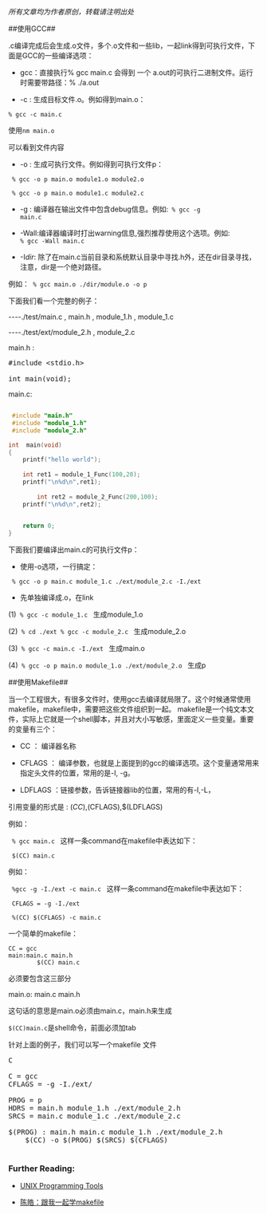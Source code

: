 <em>所有文章均为作者原创，转载请注明出处</em>

##使用GCC##

.c编译完成后会生成.o文件，多个.o文件和一些lib，一起link得到可执行文件，下面是GCC的一些编译选项：

- gcc：直接执行% gcc  main.c 会得到 一个 a.out的可执行二进制文件。运行时需要带路径：% ./a.out

-  -c : 生成目标文件.o。例如得到main.o：

```
% gcc -c main.c
```

使用<code>nm main.o</code>

可以看到文件内容

- -o : 生成可执行文件。例如得到可执行文件p：

<code> % gcc -o p main.o module1.o module2.o </code>

<code> % gcc -o p main.o module1.c module2.c </code>

- -g : 编译器在输出文件中包含debug信息。例如:<code> % gcc -g main.c</code>

- -Wall:编译器编译时打出warning信息,强烈推荐使用这个选项。例如:<code> % gcc -Wall main.c</code>

- -I<em>dir</em>: 除了在main.c当前目录和系统默认目录中寻找.h外，还在dir目录寻找，注意，dir是一个绝对路径。

例如：<code> % gcc main.o ./dir/module.o -o p </code>



下面我们看一个完整的例子：

----./test/main.c , main.h  ,  module_1.h  ,  module_1.c  

----./test/ext/module_2.h  ,  module_2.c

main.h : 
 
<pre class="lang:c decode:true " >#include &lt;stdio.h&gt;

int main(void);</pre> 

main.c:

```C 

 #include "main.h" 
 #include "module_1.h"
 #include "module_2.h"

int  main(void)
{
	printf("hello world");
	
	int ret1 = module_1_Func(100,20); 
	printf("\n%d\n",ret1);
	
        int ret2 = module_2_Func(200,100);
	printf("\n%d\n",ret2);
	

	return 0;
}
```

下面我们要编译出main.c的可执行文件p：

- 使用-o选项，一行搞定：

<code> % gcc -o p main.c module_1.c ./ext/module_2.c -I./ext </code>

- 先单独编译成.o，在link

(1)<code> % gcc -c module_1.c </code>				        生成module_1.o

(2)<code> % cd ./ext	% gcc -c module_2.c </code>			生成module_2.o

(3)<code> % gcc -c main.c -I./ext </code>			        生成main.o

(4)<code> % gcc -o p main.o module_1.o ./ext/module_2.o </code> 	生成p


##使用Makefile##

当一个工程很大，有很多文件时，使用gcc去编译就局限了。这个时候通常使用makefile，makefile中，需要把这些文件组织到一起。
makefile是一个纯文本文件，实际上它就是一个shell脚本，并且对大小写敏感，里面定义一些变量。重要的变量有三个：

- CC ： 编译器名称

- CFLAGS ： 编译参数，也就是上面提到的gcc的编译选项。这个变量通常用来指定头文件的位置，常用的是-I, -g。

- LDFLAGS ：链接参数，告诉链接器lib的位置，常用的有-I,-L，

引用变量的形式是 : $(CC),$(CFLAGS),$(LDFLAGS)

例如：

<code> % gcc  main.c </code> 这样一条command在makefile中表达如下：

<code> $(CC) main.c </code>

例如：

<code> %gcc -g -I./ext -c main.c </code> 这样一条command在makefile中表达如下：

<code> CFLAGS = -g -I./ext </code>

<code> %(CC) $(CFLAGS) -c main.c </code>

一个简单的makefile：

```
CC = gcc
main:main.c main.h
        $(CC) main.c
```

必须要包含这三部分

main.o: main.c main.h

这句话的意思是main.o必须由main.c，main.h来生成

`$(CC)main.c`是shell命令，前面必须加tab

针对上面的例子，我们可以写一个makefile 文件

<pre class="lang:sh decode:true " >C

C = gcc
CFLAGS = -g -I./ext/

PROG = p
HDRS = main.h module_1.h ./ext/module_2.h
SRCS = main.c module_1.c ./ext/module_2.c

$(PROG) : main.h main.c module_1.h ./ext/module_2.h
	$(CC) -o $(PROG) $(SRCS) $(CFLAGS)

</pre>


<h3>Further Reading:</h3>

- <a href="http://cslibrary.stanford.edu/107/UnixProgrammingTools.pdf">UNIX Programming Tools</a>

- <a href="https://www.google.com.hk/url?sa=t&rct=j&q=&esrc=s&source=web&cd=2&ved=0CC4QFjAB&url=%68%74%74%70%3a%2f%2f%66%6c%79%66%65%65%6c%2e%67%6f%6f%67%6c%65%63%6f%64%65%2e%63%6f%6d%2f%66%69%6c%65%73%2f%48%6f%77%25%32%30%74%6f%25%32%30%57%72%69%74%65%25%32%30%6d%61%6b%65%66%69%6c%65%2e%70%64%66&ei=DycDU9blG-TUigeM04GwAg&usg=AFQjCNGR312P8_ZhYaJaGVLK_7R6pgkSRA">陈皓：跟我一起学makefile</a>
